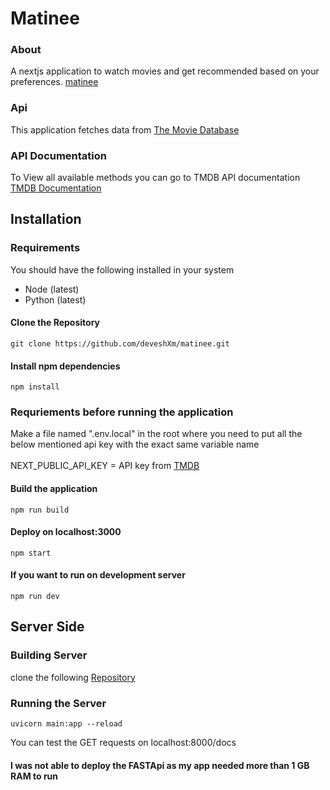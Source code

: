 # Matinee

### About
A nextjs application to watch movies and get recommended based on your preferences.
[matinee](https://matinee.vercel.app/)

### Api

This application fetches data from [The Movie Database](https://www.themoviedb.org/)

### API Documentation

To View all available methods you can go to TMDB API documentation [TMDB Documentation](https://developers.themoviedb.org/3)

## Installation

### Requirements

You should have the following installed in your system

<ul>
  <li>Node (latest)</li>
  <li>Python (latest)</li>
</ul>

#### Clone the Repository
```
git clone https://github.com/deveshXm/matinee.git
```
#### Install npm dependencies

```
npm install
```

### Requriements before running the application

Make a file named ".env.local" in the root where you need to put all the below mentioned api key with the exact same variable name
<br>
<br>
NEXT_PUBLIC_API_KEY = API key from [TMDB](https://developers.themoviedb.org/3)

#### Build the application

```
npm run build
```

#### Deploy on localhost:3000

```
npm start
```

#### If you want to run on development server

```
npm run dev
```

## Server Side

### Building Server

clone the following [Repository](https://github.com/deveshXm/matinee-movie-recommender)

### Running the Server

```
uvicorn main:app --reload
```

You can test the GET requests on localhost:8000/docs


#### I was not able to deploy the FASTApi as my app needed more than 1 GB RAM to run

